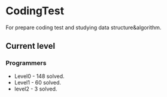 # CodingTest

For prepare coding test and studying data structure&algorithm.

## Current level

### Programmers

- Level0 - 148 solved.
- Level1 - 60 solved.
- level2 - 3 solved.
